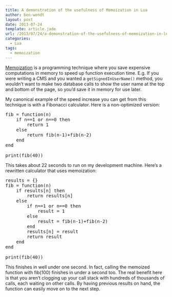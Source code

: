 ```yaml
---
title: A demonstration of the usefulness of Memoization in Lua
author: ben-wendt
layout: post
date: 2013-07-24
template: article.jade
url: /2013/07/24/a-demonstration-of-the-usefulness-of-memoization-in-lua/
categories:
  - Lua
tags:
  - memoization
---
```

[Memoization][1] is a programming technique where you save expensive computations in memory to speed up function execution time. E.g. If you were writing a CMS and you wanted a `getSignedInUserName()` method, you wouldn&#8217;t want to make two database calls to show the user name at the top and bottom of the page, so you&#8217;d save it in memory for use later.

My canonical example of the speed increase you can get from this technique is with a Fibonacci calculator. Here is a non-optimized version:

<pre class="brush: delphi; title: ; notranslate" title="">fib = function(n)
	if n==1 or n==0 then
		return 1
	else
		return fib(n-1)+fib(n-2)
	end
end

print(fib(40))
</pre>

This takes about 22 seconds to run on my development machine. Here&#8217;s a rewritten calculator that uses memoization:

<pre class="brush: delphi; title: ; notranslate" title="">results = {}
fib = function(n)
	if results[n] then
		return results[n]
	else
		if n==1 or n==0 then
			result = 1
		else
			result = fib(n-1)+fib(n-2)
		end
		results[n] = result
		return result
	end
end

print(fib(40))
</pre>

This finishes in well under one second. In fact, calling the memoized function with fib(100) finishes in under a second too. The real benefit here is that you aren&#8217;t clogging up your call stack with hundreds of thousands of calls, each waiting on other calls. By having previous results on hand, the function can easily move on to the next step.

 [1]: http://en.wikipedia.org/wiki/Memoization
